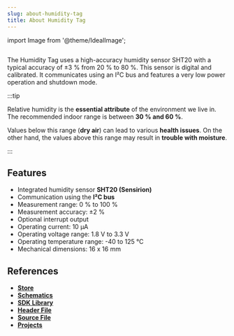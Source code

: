 ```yaml
---
slug: about-humidity-tag
title: About Humidity Tag
---
```

import Image from '@theme/IdealImage';

<div class="container">
  <div class="row">
    <div class="col col--4">
      <div><Image img={require('./humidity-tag.png')} /></div>
    </div>
    <div class="col col--6">
      <p>
        The Humidity Tag uses a high-accuracy humidity sensor SHT20 with a typical accuracy of ±3 % from 20 % to 80 %. This sensor is digital and calibrated. It communicates using an I²C bus and features a very low power operation and shutdown mode.
      </p>
    </div>
  </div>
</div>

:::tip

Relative humidity is the **essential attribute** of the environment we live in. The recommended indoor range is between **30 % and 60 %**.

Values below this range (**dry air**) can lead to various **health issues**. On the other hand, the values above this range may result in **trouble with moisture**.

:::

## Features
- Integrated humidity sensor **SHT20 (Sensirion)**
- Communication using the **I²C bus**
- Measurement range: 0 % to 100 %
- Measurement accuracy: ±2 %
- Optional interrupt output
- Operating current: 10 µA
- Operating voltage range: 1.8 V to 3.3 V
- Operating temperature range: -40 to 125 °C
- Mechanical dimensions: 16 x 16 mm

## References
- [**Store**](https://www.hardwario.store/p/humidity-tag)
- [**Schematics**](https://github.com/hardwario/bc-hardware/tree/master/out/bc-tag-humidity)
- [**SDK Library**](https://sdk.hardwario.com/group__twr__tag__humidity)
- [**Header File**](https://github.com/hardwario/twr-sdk/blob/master/twr/inc/twr_tag_humidity.h)
- [**Source File**](https://github.com/hardwario/twr-sdk/blob/master/twr/src/twr_tag_humidity.c)
- [**Projects**](https://www.hackster.io/hardwario/projects?part_id=108576)
